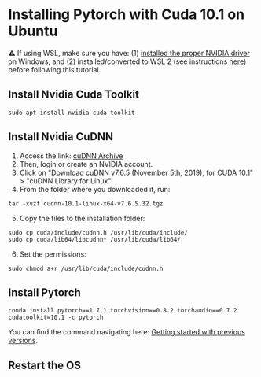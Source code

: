 # Installing Pytorch with Cuda 10.1 on Ubuntu

⚠️ If using WSL, make sure you have: (1) [installed the proper NVIDIA driver](https://www.nvidia.com/Download/index.aspx?lang=en-us) on Windows; and (2) installed/converted to WSL 2 (see instructions [here](https://www.omgubuntu.co.uk/how-to-install-wsl2-on-windows-10)) before following this tutorial.

## Install Nvidia Cuda Toolkit

``` 
sudo apt install nvidia-cuda-toolkit
```

## Install Nvidia CuDNN

1. Access the link: [cuDNN Archive](https://developer.nvidia.com/compute/machine-learning/cudnn/secure/7.6.5.32/Production/10.1_20191031/cudnn-10.1-linux-x64-v7.6.5.32.tgz)
2. Then, login or create an NVIDIA account.
3. Click on "Download cuDNN v7.6.5 (November 5th, 2019), for CUDA 10.1" > "cuDNN Library for Linux"
4. From the folder where you downloaded it, run:
```
tar -xvzf cudnn-10.1-linux-x64-v7.6.5.32.tgz
```
5. Copy the files to the installation folder:
```
sudo cp cuda/include/cudnn.h /usr/lib/cuda/include/
sudo cp cuda/lib64/libcudnn* /usr/lib/cuda/lib64/
```
6. Set the permissions:
```
sudo chmod a+r /usr/lib/cuda/include/cudnn.h 
``` 

## Install Pytorch

```
conda install pytorch==1.7.1 torchvision==0.8.2 torchaudio==0.7.2 cudatoolkit=10.1 -c pytorch
```

You can find the command navigating here: [Getting started with previous versions](https://pytorch.org/get-started/previous-versions/).

## Restart the OS
